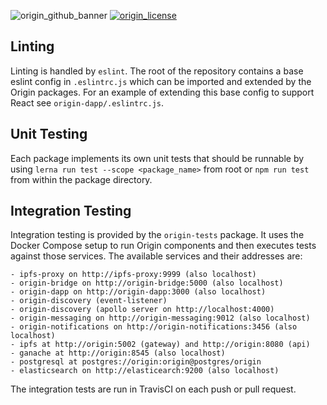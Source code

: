 ![origin_github_banner](https://user-images.githubusercontent.com/673455/37314301-f8db9a90-2618-11e8-8fee-b44f38febf38.png)
[![origin_license](https://img.shields.io/badge/license-MIT-6e3bea.svg?style=flat-square&colorA=111d28)](https://github.com/OriginProtocol/origin/blob/master/origin/LICENSE)

## Linting

Linting is handled by `eslint`. The root of the repository contains a base eslint config in `.eslintrc.js` which can be imported and extended by the Origin packages. For an example of extending this base config to support React see `origin-dapp/.eslintrc.js`.

## Unit Testing

Each package implements its own unit tests that should be runnable by using `lerna run test --scope <package_name>` from root or `npm run test` from within the package directory.

## Integration Testing

Integration testing is provided by the `origin-tests` package. It uses the Docker Compose setup to run Origin components and then executes tests against those services. The available services and their addresses are:

```
- ipfs-proxy on http://ipfs-proxy:9999 (also localhost)
- origin-bridge on http://origin-bridge:5000 (also localhost)
- origin-dapp on http://origin-dapp:3000 (also localhost)
- origin-discovery (event-listener)
- origin-discovery (apollo server on http://localhost:4000)
- origin-messaging on http://origin-messaging:9012 (also localhost)
- origin-notifications on http://origin-notifications:3456 (also localhost)
- ipfs at http://origin:5002 (gateway) and http://origin:8080 (api)
- ganache at http://origin:8545 (also localhost)
- postgresql at postgres://origin:origin@postgres/origin
- elasticsearch on http://elasticearch:9200 (also localhost)
```

The integration tests are run in TravisCI on each push or pull request.
